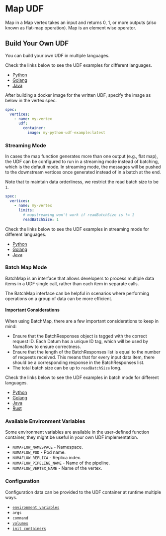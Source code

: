 # Map UDF

Map in a Map vertex takes an input and returns 0, 1, or more outputs (also known as flat-map operation). Map is an element wise operator.

## Build Your Own UDF

You can build your own UDF in multiple languages.

Check the links below to see the UDF examples for different languages.

- [Python](https://github.com/numaproj/numaflow-python/tree/main/examples/map/)
- [Golang](https://github.com/numaproj/numaflow-go/tree/main/pkg/mapper/examples/)
- [Java](https://github.com/numaproj/numaflow-java/tree/main/examples/src/main/java/io/numaproj/numaflow/examples/map/)

After building a docker image for the written UDF, specify the image as below in the vertex spec.

```yaml
spec:
  vertices:
    - name: my-vertex
      udf:
        container:
          image: my-python-udf-example:latest
```

### Streaming Mode

In cases the map function generates more than one output (e.g., flat map), the UDF can be
configured to run in a streaming mode instead of batching, which is the default mode.
In streaming mode, the messages will be pushed to the downstream vertices once generated
instead of in a batch at the end.

Note that to maintain data orderliness, we restrict the read batch size to be `1`.

```yaml
spec:
  vertices:
    - name: my-vertex
      limits:
        # mapstreaming won't work if readBatchSize is != 1      
        readBatchSize: 1
```

Check the links below to see the UDF examples in streaming mode for different languages.

- [Python](https://github.com/numaproj/numaflow-python/tree/main/examples/mapstream/flatmap_stream/)
- [Golang](https://github.com/numaproj/numaflow-go/tree/main/pkg/mapstreamer/examples/flatmap_stream/)
- [Java](https://github.com/numaproj/numaflow-java/tree/main/examples/src/main/java/io/numaproj/numaflow/examples/mapstream/flatmapstream/)

### Batch Map Mode

BatchMap is an interface that allows developers to process multiple data items in a UDF single call,
rather than each item in separate calls.

The BatchMap interface can be helpful in scenarios where performing operations on a group of data can be more efficient.

#### Important Considerations

When using BatchMap, there are a few important considerations to keep in mind:

- Ensure that the BatchResponses object is tagged with the correct request ID. 
Each Datum has a unique ID tag, which will be used by Numaflow to ensure correctness.
- Ensure that the length of the BatchResponses list is equal to the number of requests received. This means that for 
every input data item, there should be a corresponding response in the BatchResponses list.
- The total batch size can be up to `readBatchSize` long.

Check the links below to see the UDF examples in batch mode for different languages.

- [Python](https://github.com/numaproj/numaflow-python/tree/main/examples/batchmap/)
- [Golang](https://github.com/numaproj/numaflow-go/tree/main/pkg/batchmapper/examples/)
- [Java](https://github.com/numaproj/numaflow-java/tree/main/examples/src/main/java/io/numaproj/numaflow/examples/batchmap/)
- [Rust](https://github.com/numaproj/numaflow-rs/tree/main/examples/batchmap-cat/)

### Available Environment Variables

Some environment variables are available in the user-defined function container, they might be useful in your own UDF implementation.

- `NUMAFLOW_NAMESPACE` - Namespace.
- `NUMAFLOW_POD` - Pod name.
- `NUMAFLOW_REPLICA` - Replica index.
- `NUMAFLOW_PIPELINE_NAME` - Name of the pipeline.
- `NUMAFLOW_VERTEX_NAME` - Name of the vertex.

### Configuration

Configuration data can be provided to the UDF container at runtime multiple ways.

- [`environment variables`](../../reference/configuration/environment-variables.md)
- `args`
- `command`
- [`volumes`](../../reference/configuration/volumes.md)
- [`init containers`](../../reference/configuration/init-containers.md)
